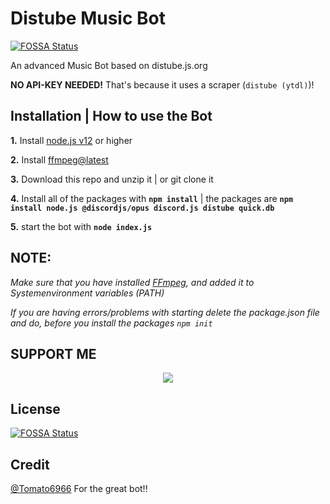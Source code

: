 # Distube Music Bot
[![FOSSA Status](https://app.fossa.com/api/projects/git%2Bgithub.com%2Fnavaneethkm004%2Fdistube-music-bot.svg?type=shield)](https://app.fossa.com/projects/git%2Bgithub.com%2Fnavaneethkm004%2Fdistube-music-bot?ref=badge_shield)


An advanced Music Bot based on distube.js.org

**NO API-KEY NEEDED!** That's because it uses a scraper (`distube (ytdl)`)!

## Installation | How to use the Bot

 **1.** Install [node.js v12](https://nodejs.org/api/cli.html#cli_unhandled_rejections_mode) or higher

 **2.** Install [ffmpeg@latest](https://ffmpeg.org) 

 **3.** Download this repo and unzip it    |    or git clone it
 
 **4.** Install all of the packages with **`npm install`**     |  the packages are   **`npm install node.js @discordjs/opus discord.js distube quick.db`**
 
 **5.** start the bot with **`node index.js`**

## **NOTE:**

*Make sure that you have installed [FFmpeg](https://ffmpeg.org), and added it to Systemenvironment variables (PATH)*

*If you are having errors/problems with starting delete the package.json file and do, before you install the packages `npm init`*

## SUPPORT ME

<div align="center">
            <a href="https://www.buymeacoffee.com/navaneethkm" target="_blank" style="display: inline-block;">
                <img
                    src="https://img.shields.io/badge/Donate-Buy%20Me%20A%20Coffee-orange.svg?style=flat-square" 
                    align="center"
                />
            </a></div>

## License
[![FOSSA Status](https://app.fossa.com/api/projects/git%2Bgithub.com%2Fnavaneethkm004%2Fdistube-music-bot.svg?type=large)](https://app.fossa.com/projects/git%2Bgithub.com%2Fnavaneethkm004%2Fdistube-music-bot?ref=badge_large)

## Credit

[@Tomato6966](https://github.com/Tomato6966/) For the great bot!!
